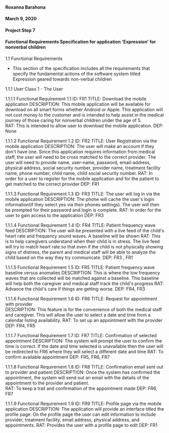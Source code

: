 #### Roxanna Barahona
#### March 9, 2020
#### Project Step 7
#### Functional Requirements Specification for application 'Expression' for nonverbal children 


1.1 Functional Requirements
- This section of the specification includes all the requirements that specify the fundamental actions of the software system titled Expression geared towards non-verbal children

1.1.1 User Class 1 - The User

1.1.1.1 Functional Requirement 1.1
ID: FR1
TITLE: Download the mobile application
DESCRIPTION: This mobile application will be available for download on all smart forms whether Android or Apple. This application will not cost money to the customer and is intended to help assist in the medical journey of those caring for nonverbal children under the age of 5.  
RAT: This is intended to allow user to download the mobile application.
DEP: None

1.1.1.2 Functional Requirement 1.2
ID: FR2
TITLE: User Registration via the mobile application
DESCRIPTION: The user will make an account if they don't have one. Since this application requires information from medical staff, the user will need to be cross matched to the correct provider. The user will need to provide name, user-name, password, email-address, physical address, social security number, provider name, treatment facility name, phone number, child name, child social security number.
RAT: In order for a user to register for the mobile application and for the patient to get matched to the correct provider
DEP: FR1


1.1.1.3 Functional Requirement 1.3
ID: FR3
TITLE: The user will log in via the mobile application
DESCRIPTION: The phone will cache the user's login information(if they select yes via their phones settings). The user will then be prompted for their password and login is complete.
RAT: In order for the user to gain access to the application
DEP: FR3

1.1.1.4 Functional Requirement 1.4
ID: FR4
TITLE: Patient frequency wave feed
DESCRIPTION: The user will be presented with  a live feed of the child's heart rate and frequency sound waves. A baseline will be shown
RAT: This is to help caregivers understand when their child is in stress. The live feed will try to match heart rate so that even if the child is not physically showing signs of distress, the parent and medical staff will be able to analyze the child based on the way they try communicate.
DEP: FR3 , FR1


1.1.1.5 Functional Requirement 1.5
ID: FR5
TITLE: Patient frequency wave baseline versus anomalies
DESCRIPTION: This is where the low frequency waves that are collected will be matched against a baseline. This baseline will help both the caregiver and medical staff track the child's progress
RAT: Advance the child's care if things are getting worse.
DEP: FR4, FR3

1.1.1.6 Functional Requirement 1.6
ID: FR6
TITLE: Request for appointment with provider  
DESCRIPTION: This feature is for the convenience of both the medical staff and caregiver. This will allow the user to select a date and time from a calendar listing availability.
RAT: To set up an appointment with the provider
DEP:  FR4, FR5


1.1.1.7 Functional Requirement 1.7
ID: FR7
TITLE: Confirmation of selected appointment
DESCRIPTION: The system will prompt the user to confirm the time is correct. If the date and time selected is unavailable then the user will be redirected to FR6 where they will select a different date and time
RAT: To confirm available appointment
DEP: FR5, FR6, FR7


1.1.1.8 Functional Requirement 1.8
ID: FR8
TITLE: Confirmation email sent out to provider and patient
DESCRIPTION: Once the system has confirmed the appointment, the system will send out an email with the details of the appointment to the provider and patient.  
RAT: To keep a trail and confirmation of the appointment made
DEP: FR6, FR7

1.1.1.9 Functional Requirement 1.9
ID: FR9
TITLE: Profile page via the mobile application
DESCRIPTION: The application will provide an interface titled the profile page. On the profile page the user can edit information to include provider, treatment facility, email address, physical address, and appointments.
RAT: Provides the user with a profile page to edit
DEP: FR1
